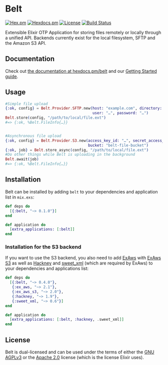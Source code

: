 # Belt
[![Hex.pm](https://img.shields.io/hexpm/v/belt.svg)](https://hex.pm/packages/belt)
[![Hexdocs.pm](https://img.shields.io/badge/hexdocs-release-blue.svg)](https://hexdocs.pm/belt/getting-started.html)
[![License](https://img.shields.io/hexpm/l/belt.svg)](https://bitbucket.org/pentacent/belt/src/master/LICENSE)
[![Build Status](https://img.shields.io/bitbucket/pipelines/pentacent/belt.svg)](https://bitbucket.org/pentacent/belt/addon/pipelines/home)

Extensible Elixir OTP Application for storing files remotely or locally through
a unified API. Backends currently exist for the local filesystem, SFTP and
the Amazon S3 API.


## Documentation
Check out [the documentation at hexdocs.pm/belt](https://hexdocs.pm/belt) and our [Getting Started guide](https://hexdocs.pm/belt/getting-started.html).


## Usage
```elixir
#Simple file upload
{:ok, config} = Belt.Provider.SFTP.new(host: "example.com", directory: "/var/files",
                                       user: "…", password: "…")
Belt.store(config, "/path/to/local/file.ext")
#=> {:ok, %Belt.FileInfo{…}}


#Asynchronous file upload
{:ok, config} = Belt.Provider.S3.new(access_key_id: "…", secret_access_key: "…",
                                     bucket: "belt-file-bucket")
{:ok, job} = Belt.store_async(config, "/path/to/local/file.ext")
#Do other things while Belt is uploading in the background
Belt.await(job)
#=> {:ok, %Belt.FileInfo{…}}
```


## Installation
Belt can be installed by adding `belt` to your dependencies and application
list in `mix.exs`:

```elixir
def deps do
  [{:belt, "~> 0.1.0"}]
end

def application do
  [extra_applications: [:belt]]
end
```

### Installation for the S3 backend
If you want to use the S3 backend, you also need to add [ExAws](https://github.com/ex-aws/ex_aws/) with [ExAws S3](https://github.com/ex-aws/ex_aws_s3) as well as [Hackney](https://hex.pm/packages/hackney) and [sweet_xml](https://hex.pm/packages/sweet_xml) (which are required by ExAws) to your dependencies and applications list:
```elixir
def deps do
  [{:belt, "~> 0.4.0"},
   {:ex_aws, "~> 2.1"},
   {:ex_aws_s3, "~> 2.0"},
   {:hackney, "~> 1.9"},
   {:sweet_xml, "~> 0.6"}]
end

def application do
  [extra_applications: [:belt, :hackney, .sweet_xml]]
end
```

## License
Belt is dual-licensed and can be used under the terms of either the [GNU AGPLv3](https://www.gnu.org/licenses/agpl-3.0.en.html) or the [Apache 2.0](https://www.apache.org/licenses/LICENSE-2.0.html) license (which is the license Elixir uses).
